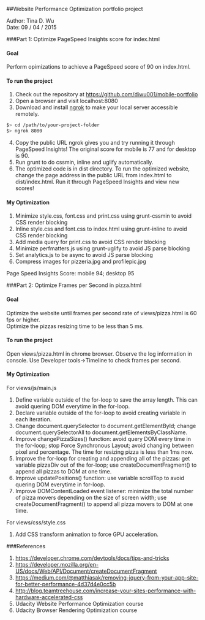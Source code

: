 ##Website Performance Optimization portfolio project

Author: Tina D. Wu  
Date: 09 / 04 / 2015

###Part 1: Optimize PageSpeed Insights score for index.html

#### Goal
Perform opimizations to achieve a PageSpeed score of 90 on index.html.

#### To run the project
1. Check out the repository at https://github.com/diwu001/mobile-portfolio
2. Open a browser and visit localhost:8080  
3. Download and install [ngrok](https://ngrok.com/) to make your local server accessible remotely.

  ``` bash
  $> cd /path/to/your-project-folder
  $> ngrok 8080
  ```

4. Copy the public URL ngrok gives you and try running it through PageSpeed Insights! The original score for mobile is 77 and for desktop is 90.  
5. Run grunt to do cssmin, inline and uglify automatically. 
6. The optimized code is in dist directory. To run the optimized website, change the page address in the public URL from index.html to dist/index.html. Run it through PageSpeed Insights and view new scores!

#### My Optimization
1. Minimize style.css, font.css and print.css using grunt-cssmin to avoid CSS render blocking  
2. Inline style.css and font.css to index.html using grunt-inline to avoid CSS render blocking  
3. Add media query for print.css to avoid CSS render blocking  
4. Minimize perfmatters.js using grunt-uglify to avoid JS parse blocking  
5. Set analytics.js to be async to avoid JS parse blocking  
6. Compress images for pizzeria.jpg and profilepic.jpg

Page Speed Insights Score: mobile 94; desktop 95


###Part 2: Optimize Frames per Second in pizza.html

#### Goal
Optimize the website until frames per second rate of views/pizza.html is 60 fps or higher.  
Optimize the pizzas resizing time to be less than 5 ms.

#### To run the project
Open views/pizza.html in chrome browser. Observe the log information in console. Use Developer tools->Timeline to check frames per second.

#### My Optimization
For views/js/main.js  
1. Define variable outside of the for-loop to save the array length. This can avoid quering DOM everytime in the for-loop.
2. Declare variable outside of the for-loop to avoid creating variable in each iteration.
3. Change document.querySelector to document.getElementById; change document.querySelectorAll to document.getElementsByClassName.  
4. Improve changePizzaSizes() function: avoid query DOM every time in the for-loop; stop Force Synchronous Layout; avoid changing between pixel and percentage. The time for resizing pizza is less than 1ms now.  
5. Improve the for-loop for creating and appending all of the pizzas: get variable pizzaDiv out of the for-loop; use createDocumentFragment() to append all pizzas to DOM at one time.  
6. Improve updatePositions() function: use variable scrollTop to avoid quering DOM everytime in for-loop.  
7. Improve DOMContentLoaded event listener: minimize the total number of pizza movers depending on the size of screen width; use createDocumentFragment() to append all pizza movers to DOM at one time.  

  
For views/css/style.css  
1. Add CSS transform animation to force GPU acceleration.


###References
1. https://developer.chrome.com/devtools/docs/tips-and-tricks
2. https://developer.mozilla.org/en-US/docs/Web/API/Document/createDocumentFragment
3. https://medium.com/@matthiasak/removing-jquery-from-your-app-site-for-better-performance-4d37d4e0cc5b
4. http://blog.teamtreehouse.com/increase-your-sites-performance-with-hardware-accelerated-css
5. Udacity Website Performance Optimization course  
6. Udacity Browser Rendering Optimization course